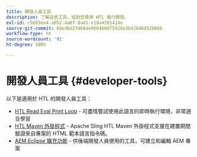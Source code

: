 ```yaml
---
title: 開發人員工具
description: 了解這些工具，協助您使用 HTL 進行開發。
exl-id: c5683ee4-a052-4a6f-8ad1-e18a4201414e
source-git-commit: 88edbd2fd66de960460df5928a3b42846d32066b
workflow-type: ht
source-wordcount: '91'
ht-degree: 100%

---
```



# 開發人員工具 {#developer-tools}

以下是適用於 HTL 的開發人員工具：

* [HTL Read Eval Print Loop](https://github.com/adobe/aem-htl-repl) - 可盡情嘗試使用此語言的即時執行環境，非常適合學習
* [HTL Maven 外掛程式](https://sling.apache.org/components/htl-maven-plugin/) - Apache Sling HTL Maven 外掛程式支援在建置期間驗證來自專案的 HTML 範本語言指令碼。
* [AEM Eclipse 擴充功能](https://experienceleague.adobe.com/docs/experience-manager-cloud-service/content/implementing/developer-tools/eclipse.html) - 供後端開發人員使用的工具，可建立和編輯 AEM 專案
